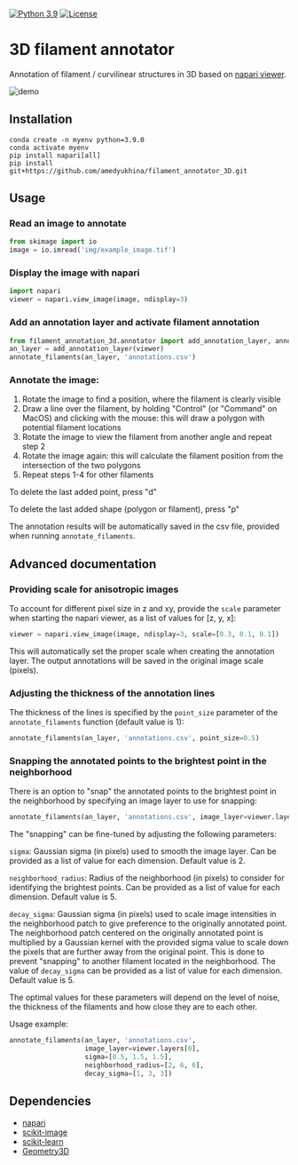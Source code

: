[![Python 3.9](https://img.shields.io/badge/python-3.9-gr.svg)](https://www.python.org/downloads/release/python-390/)
[![License](https://img.shields.io/badge/License-Apache_2.0-gr.svg)](https://opensource.org/licenses/Apache-2.0)

# 3D filament annotator

Annotation of filament / curvilinear structures in 3D 
based on [napari viewer](https://github.com/napari/napari).


![demo](img/demo.gif)


## Installation

```commandline
conda create -n myenv python=3.9.0
conda activate myenv
pip install napari[all]
pip install git+https://github.com/amedyukhina/filament_annotator_3D.git
```

## Usage

### Read an image to annotate

```python
from skimage import io
image = io.imread('img/example_image.tif')
```

### Display the image with napari

```python
import napari
viewer = napari.view_image(image, ndisplay=3)
```

### Add an annotation layer and activate filament annotation

```python
from filament_annotation_3d.annotator import add_annotation_layer, annotate_filaments
an_layer = add_annotation_layer(viewer) 
annotate_filaments(an_layer, 'annotations.csv') 
```

### Annotate the image:

1. Rotate the image to find a position, where the filament is clearly visible
2. Draw a line over the filament, by holding "Control" (or "Command" on MacOS) and clicking with the mouse: this will draw a polygon with potential filament locations
3. Rotate the image to view the filament from another angle and repeat step 2
4. Rotate the image again: this will calculate the filament position from the intersection of the two polygons
5. Repeat steps 1-4 for other filaments

To delete the last added point, press "d"

To delete the last added shape (polygon or filament), press "p"

The annotation results will be automatically saved in the csv file, 
provided when running `annotate_filaments`.

## Advanced documentation

### Providing scale for anisotropic images

To account for different pixel size in z and xy, provide the `scale` parameter
when starting the napari viewer, as a list of values for [z, y, x]:

```python
viewer = napari.view_image(image, ndisplay=3, scale=[0.3, 0.1, 0.1]) 
```

This will automatically set the proper scale when creating the annotation layer. 
The output annotations will be saved in the original image scale (pixels).

### Adjusting the thickness of the annotation lines

The thickness of the lines is specified by the `point_size` parameter 
of the `annotate_filaments` function (default value is 1):

```python
annotate_filaments(an_layer, 'annotations.csv', point_size=0.5)
```

### Snapping the annotated points to the brightest point in the neighborhood

There is an option to "snap" the annotated points to the brightest point 
in the neighborhood by specifying an image layer to use for snapping:

```python
annotate_filaments(an_layer, 'annotations.csv', image_layer=viewer.layers[0]) 
```

The "snapping" can be fine-tuned by adjusting the following parameters:

`sigma`: Gaussian sigma (in pixels) used to smooth the image layer. 
Can be provided as a list of value for each dimension. Default value is 2.

`neighborhood_radius`: Radius of the neighborhood (in pixels)
to consider for identifying the brightest points. 
Can be provided as a list of value for each dimension. Default value is 5.

`decay_sigma`: Gaussian sigma (in pixels) used to scale image intensities 
in the neighborhood patch to give preference to the originally annotated point.
The neighborhood patch centered on the originally annotated point 
is multiplied by a Gaussian kernel with the provided sigma value 
to scale down the pixels that are further away from the original point.
This is done to prevent "snapping" to another filament 
located in the neighborhood. 
The value of `decay_sigma` can be provided as a list of value for each dimension. 
Default value is 5.

The optimal values for these parameters will depend on the 
level of noise, the thickness 
of the filaments and how close they are to each other. 

Usage example:

```python
annotate_filaments(an_layer, 'annotations.csv', 
                   image_layer=viewer.layers[0],
                   sigma=[0.5, 1.5, 1.5], 
                   neighborhood_radius=[2, 6, 6], 
                   decay_sigma=[1, 3, 3]) 
```

## Dependencies

- [napari](https://github.com/napari/napari)
- [scikit-image](https://scikit-image.org/)
- [scikit-learn](https://github.com/scikit-learn/scikit-learn)
- [Geometry3D](https://github.com/GouMinghao/Geometry3D)
